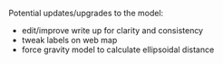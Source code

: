 Potential updates/upgrades to the model:
- edit/improve write up for clarity and consistency
- tweak labels on web map
- force gravity model to calculate ellipsoidal distance
